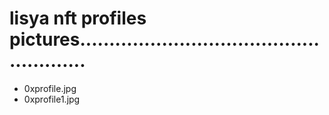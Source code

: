 # lisya nft profiles pictures......................................................
- 0xprofile.jpg
- 0xprofile1.jpg
